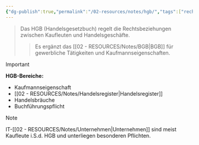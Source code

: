 ```yaml
---
{"dg-publish":true,"permalink":"/02-resources/notes/hgb/","tags":["rechtliches/handelsrecht","business/unternehmen"],"noteIcon":"","updated":"2025-10-29T12:59:06.509+01:00"}
---
```


>Das HGB (Handelsgesetzbuch) regelt die Rechtsbeziehungen zwischen Kaufleuten und Handelsgeschäfte.
>>Es ergänzt das [[02 - RESOURCES/Notes/BGB\|BGB]] für gewerbliche Tätigkeiten und Kaufmannseigenschaften.

>[!important] 
>**HGB-Bereiche:**
>- Kaufmannseigenschaft
>- [[02 - RESOURCES/Notes/Handelsregister\|Handelsregister]]
>- Handelsbräuche
>- Buchführungspflicht

>[!note] 
>IT-[[02 - RESOURCES/Notes/Unternehmen\|Unternehmen]] sind meist Kaufleute i.S.d. HGB und unterliegen besonderen Pflichten.